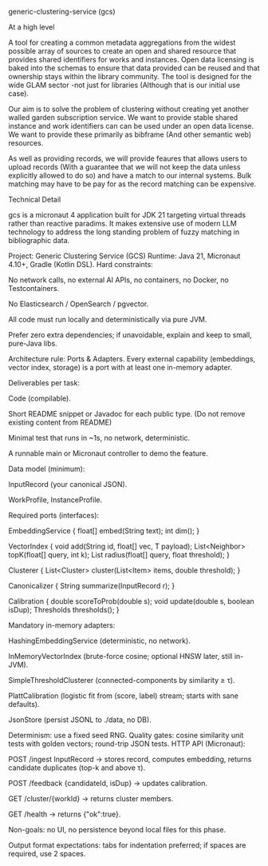 generic-clustering-service (gcs)

At a high level

A tool for creating a common metadata aggregations from the widest possible array of sources to create an open and shared resource that provides
shared identifiers for works and instances. Open data licensing is baked into the schemas to ensure that data provided can be reused and that
ownership stays within the library community. The tool is designed for the wide GLAM sector -not just for libraries (Although that is our initial use case).

Our aim is to solve the problem of clustering without creating yet another walled garden subscription service. We want to provide stable shared instance
and work identifiers can can be used under an open data license. We want to provide these primarily as bibframe (And other semantic web) resources.

As well as providing records, we will provide feaures that allows users to upload records (With a guarantee that we will not keep the data unless explicitly
allowed to do so) and have a match to our internal systems. Bulk matching may have to be pay for as the record matching can be expensive.

Technical Detail

gcs is a micronaut 4 application built for JDK 21 targeting virtual threads rather than reactive paradims. It makes extensive use of modern LLM 
technology to address the long standing problem of fuzzy matching in bibliographic data.

Project: Generic Clustering Service (GCS)
Runtime: Java 21, Micronaut 4.10+, Gradle (Kotlin DSL).
Hard constraints:

No network calls, no external AI APIs, no containers, no Docker, no Testcontainers.

No Elasticsearch / OpenSearch / pgvector.

All code must run locally and deterministically via pure JVM.

Prefer zero extra dependencies; if unavoidable, explain and keep to small, pure-Java libs.

Architecture rule: Ports & Adapters. Every external capability (embeddings, vector index, storage) is a port with at least one in-memory adapter.

Deliverables per task:

Code (compilable).

Short README snippet or Javadoc for each public type. (Do not remove existing content from README)

Minimal test that runs in ~1s, no network, deterministic.

A runnable main or Micronaut controller to demo the feature.

Data model (minimum):

InputRecord (your canonical JSON).

WorkProfile, InstanceProfile.

Required ports (interfaces):

EmbeddingService { float[] embed(String text); int dim(); }

VectorIndex<T> { void add(String id, float[] vec, T payload); List<Neighbor<T>> topK(float[] query, int k); List<T> radius(float[] query, float threshold); }

Clusterer<T> { List<Cluster<T>> cluster(List<Item<T>> items, double threshold); }

Canonicalizer { String summarize(InputRecord r); }

Calibration { double scoreToProb(double s); void update(double s, boolean isDup); Thresholds thresholds(); }

Mandatory in-memory adapters:

HashingEmbeddingService (deterministic, no network).

InMemoryVectorIndex (brute-force cosine; optional HNSW later, still in-JVM).

SimpleThresholdClusterer (connected-components by similarity ≥ τ).

PlattCalibration (logistic fit from (score, label) stream; starts with sane defaults).

JsonStore (persist JSONL to ./data, no DB).

Determinism: use a fixed seed RNG.
Quality gates: cosine similarity unit tests with golden vectors; round-trip JSON tests.
HTTP API (Micronaut):

POST /ingest InputRecord → stores record, computes embedding, returns candidate duplicates (top-k and above τ).

POST /feedback {candidateId, isDup} → updates calibration.

GET /cluster/{workId} → returns cluster members.

GET /health → returns {"ok":true}.

Non-goals: no UI, no persistence beyond local files for this phase.

Output format expectations: tabs for indentation preferred; if spaces are required, use 2 spaces.
